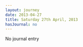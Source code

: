 ```yaml
---
layout: journey
date: 2013-04-27
title: Saturday 27th April, 2013
hasJournal: no
---
```

No journal entry